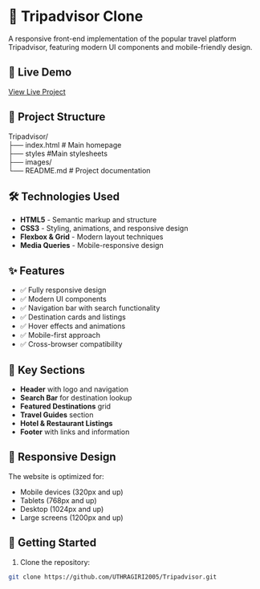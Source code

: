 # 🏨 Tripadvisor Clone

A responsive front-end implementation of the popular travel platform Tripadvisor, featuring modern UI components and mobile-friendly design.

## 🚀 Live Demo

[View Live Project](https://uthragiri2005.github.io/Tripadvisor/)

## 📁 Project Structure

Tripadvisor/ <br>
├── index.html # Main homepage <br>
├── styles #Main stylesheets <br>
├── images/ <br>
└── README.md # Project documentation

## 🛠️ Technologies Used

- **HTML5** - Semantic markup and structure
- **CSS3** - Styling, animations, and responsive design
- **Flexbox & Grid** - Modern layout techniques
- **Media Queries** - Mobile-responsive design

## ✨ Features

- ✅ Fully responsive design
- ✅ Modern UI components
- ✅ Navigation bar with search functionality
- ✅ Destination cards and listings
- ✅ Hover effects and animations
- ✅ Mobile-first approach
- ✅ Cross-browser compatibility

## 🎯 Key Sections

- **Header** with logo and navigation
- **Search Bar** for destination lookup
- **Featured Destinations** grid
- **Travel Guides** section
- **Hotel & Restaurant Listings**
- **Footer** with links and information

## 📱 Responsive Design

The website is optimized for:
- Mobile devices (320px and up)
- Tablets (768px and up)
- Desktop (1024px and up)
- Large screens (1200px and up)

## 🚀 Getting Started

1. Clone the repository:
```bash
git clone https://github.com/UTHRAGIRI2005/Tripadvisor.git
